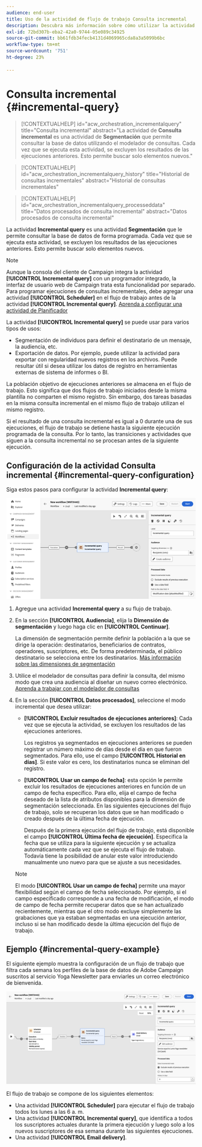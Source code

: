 ```yaml
---
audience: end-user
title: Uso de la actividad de flujo de trabajo Consulta incremental
description: Descubra más información sobre cómo utilizar la actividad del flujo de trabajo Consulta incremental
exl-id: 72bd307b-eba2-42a0-9744-05e089c34925
source-git-commit: bb61fdb34fecb4131d4069965cda8a3a5099b6bc
workflow-type: tm+mt
source-wordcount: '751'
ht-degree: 23%

---
```


# Consulta incremental {#incremental-query}



>[!CONTEXTUALHELP]
>id="acw_orchestration_incrementalquery"
>title="Consulta incremental"
>abstract="La actividad de **Consulta incremental** es una actividad de **Segmentación** que permite consultar la base de datos utilizando el modelador de consultas. Cada vez que se ejecuta esta actividad, se excluyen los resultados de las ejecuciones anteriores. Esto permite buscar solo elementos nuevos."

>[!CONTEXTUALHELP]
>id="acw_orchestration_incrementalquery_history"
>title="Historial de consultas incrementales"
>abstract="Historial de consultas incrementales"

>[!CONTEXTUALHELP]
>id="acw_orchestration_incrementalquery_processeddata"
>title="Datos procesados de consulta incremental"
>abstract="Datos procesados de consulta incremental"

La actividad **Incremental query** es una actividad **Segmentación** que le permite consultar la base de datos de forma programada. Cada vez que se ejecuta esta actividad, se excluyen los resultados de las ejecuciones anteriores. Esto permite buscar solo elementos nuevos.

>[!NOTE]
>
>Aunque la consola del cliente de Campaign integra la actividad **[!UICONTROL Incremental query]** con un programador integrado, la interfaz de usuario web de Campaign trata esta funcionalidad por separado. Para programar ejecuciones de consultas incrementales, debe agregar una actividad **[!UICONTROL Scheduler]** en el flujo de trabajo antes de la actividad **[!UICONTROL Incremental query]**. [Aprenda a configurar una actividad de Planificador](scheduler.md)

La actividad **[!UICONTROL Incremental query]** se puede usar para varios tipos de usos:

* Segmentación de individuos para definir el destinatario de un mensaje, la audiencia, etc.
* Exportación de datos. Por ejemplo, puede utilizar la actividad para exportar con regularidad nuevos registros en los archivos. Puede resultar útil si desea utilizar los datos de registro en herramientas externas de sistema de informes o BI.

La población objetivo de ejecuciones anteriores se almacena en el flujo de trabajo. Esto significa que dos flujos de trabajo iniciados desde la misma plantilla no comparten el mismo registro. Sin embargo, dos tareas basadas en la misma consulta incremental en el mismo flujo de trabajo utilizan el mismo registro.

Si el resultado de una consulta incremental es igual a 0 durante una de sus ejecuciones, el flujo de trabajo se detiene hasta la siguiente ejecución programada de la consulta. Por lo tanto, las transiciones y actividades que siguen a la consulta incremental no se procesan antes de la siguiente ejecución.

## Configuración de la actividad Consulta incremental {#incremental-query-configuration}

Siga estos pasos para configurar la actividad **Incremental query**:

![](../assets/incremental-query.png)

1. Agregue una actividad **Incremental query** a su flujo de trabajo.

1. En la sección **[!UICONTROL Audiencia]**, elija la **Dimensión de segmentación** y luego haga clic en **[!UICONTROL Continuar]**.

   La dimensión de segmentación permite definir la población a la que se dirige la operación: destinatarios, beneficiarios de contratos, operadores, suscriptores, etc. De forma predeterminada, el público destinatario se selecciona entre los destinatarios. [Más información sobre las dimensiones de segmentación](../../audience/about-recipients.md#targeting-dimensions)

1. Utilice el modelador de consultas para definir la consulta, del mismo modo que crea una audiencia al diseñar un nuevo correo electrónico. [Aprenda a trabajar con el modelador de consultas](../../query/query-modeler-overview.md)

1. En la sección **[!UICONTROL Datos procesados]**, seleccione el modo incremental que desea utilizar:

   * **[!UICONTROL Excluir resultados de ejecuciones anteriores]**: Cada vez que se ejecuta la actividad, se excluyen los resultados de las ejecuciones anteriores.

     Los registros ya segmentados en ejecuciones anteriores se pueden registrar un número máximo de días desde el día en que fueron segmentados. Para ello, use el campo **[!UICONTROL Historial en días]**. Si este valor es cero, los destinatarios nunca se eliminan del registro.

   * **[!UICONTROL Usar un campo de fecha]**: esta opción le permite excluir los resultados de ejecuciones anteriores en función de un campo de fecha específico. Para ello, elija el campo de fecha deseado de la lista de atributos disponibles para la dimensión de segmentación seleccionada. En las siguientes ejecuciones del flujo de trabajo, solo se recuperan los datos que se han modificado o creado después de la última fecha de ejecución.

     Después de la primera ejecución del flujo de trabajo, está disponible el campo **[!UICONTROL Última fecha de ejecución]**. Especifica la fecha que se utiliza para la siguiente ejecución y se actualiza automáticamente cada vez que se ejecuta el flujo de trabajo. Todavía tiene la posibilidad de anular este valor introduciendo manualmente uno nuevo para que se ajuste a sus necesidades.

   >[!NOTE]
   >
   >El modo **[!UICONTROL Usar un campo de fecha]** permite una mayor flexibilidad según el campo de fecha seleccionado. Por ejemplo, si el campo especificado corresponde a una fecha de modificación, el modo de campo de fecha permite recuperar datos que se han actualizado recientemente, mientras que el otro modo excluye simplemente las grabaciones que ya estaban segmentadas en una ejecución anterior, incluso si se han modificado desde la última ejecución del flujo de trabajo.

## Ejemplo {#incremental-query-example}

El siguiente ejemplo muestra la configuración de un flujo de trabajo que filtra cada semana los perfiles de la base de datos de Adobe Campaign suscritos al servicio Yoga Newsletter para enviarles un correo electrónico de bienvenida.

![](../assets/incremental-query-example.png)

El flujo de trabajo se compone de los siguientes elementos:

* Una actividad **[!UICONTROL Scheduler]** para ejecutar el flujo de trabajo todos los lunes a las 6 a. m.
* Una actividad **[!UICONTROL Incremental query]**, que identifica a todos los suscriptores actuales durante la primera ejecución y luego solo a los nuevos suscriptores de esa semana durante las siguientes ejecuciones.
* Una actividad **[!UICONTROL Email delivery]**.
